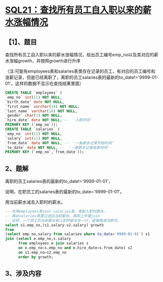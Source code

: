 # [SQL21：查找所有员工自入职以来的薪水涨幅情况](https://www.nowcoder.com/practice/fc7344ece7294b9e98401826b94c6ea5?tpId=82&&tqId=29773&rp=1&ru=/ta/sql&qru=/ta/sql/question-ranking)

## 【1】、题目

查找所有员工自入职以来的薪水涨幅情况，给出员工编号emp_no以及其对应的薪水涨幅growth，并按照growth进行升序

（注:可能有employees表和salaries表里存在记录的员工，有对应的员工编号和涨薪记录，但是已经离职了，离职的员工salaries表的最新的to_date!='9999-01-01'，这样的数据不显示在查找结果里面）

```sql
CREATE TABLE `employees` (
`emp_no` int(11) NOT NULL,
`birth_date` date NOT NULL,
`first_name` varchar(14) NOT NULL,
`last_name` varchar(16) NOT NULL,
`gender` char(1) NOT NULL,
`hire_date` date NOT NULL, --  '入职时间'
PRIMARY KEY (`emp_no`));
CREATE TABLE `salaries` (
`emp_no` int(11) NOT NULL,
`salary` int(11) NOT NULL,
`from_date` date NOT NULL, --  '一条薪水记录开始时间'
`to_date` date NOT NULL, --  '一条薪水记录结束时间'
PRIMARY KEY (`emp_no`,`from_date`));
```

## 2、题解

离职的员工salaries表的最新的to_date!='9999-01-01'，

说明，在职员工的salaries表的最新的to_date='9999-01-01'。

用当前薪水减去入职时的薪水。

```sql
-- 先用employees表join salaries表，得到入职时薪水，
-- 再从salaries表里过滤出当前薪水，再和上步骤join
-- 这样，一个员工的当前薪水和入职时薪水在一行，直接做减法即可。
select s1.emp_no,(s1.salary-s2.salary) growth 
from 
(select emp_no,salary from salaries where to_date='9999-01-01') s1 
join (select e.emp_no,s.salary 
      from employees e join salaries s 
      on e.emp_no=s.emp_no and e.hire_date=s.from_date) s2 
      on s1.emp_no=s2.emp_no 
      order by growth;
```

## 3、涉及内容